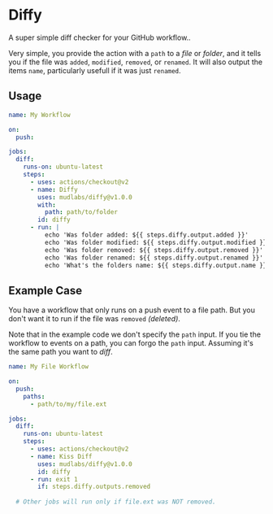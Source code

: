 # Diffy
A super simple diff checker for your GitHub workflow..


Very simple, you provide the action with a `path` to a _file_ or _folder_, and it tells you if the file was `added`, `modified`, `removed`, or `renamed`. It will also output the items `name`, particularly usefull if it was just `renamed`.


## Usage
```yaml
name: My Workflow

on:
  push:

jobs:
  diff:
    runs-on: ubuntu-latest
    steps:
      - uses: actions/checkout@v2
      - name: Diffy
        uses: mudlabs/diffy@v1.0.0
        with:
          path: path/to/folder
        id: diffy
      - run: |
          echo 'Was folder added: ${{ steps.diffy.output.added }}'
          echo 'Was folder modified: ${{ steps.diffy.output.modified }}'
          echo 'Was folder removed: ${{ steps.diffy.output.removed }}'
          echo 'Was folder renamed: ${{ steps.diffy.output.renamed }}'
          echo 'What's the folders name: ${{ steps.diffy.output.name }}'   
```

## Example Case
You have a workflow that only runs on a push event to a file path. But you don't want it to run if the file was `removed` _(deleted)_.

Note that in the example code we don't specify the `path` input. If you tie the workflow to events on a path, you can forgo the `path` input. Assuming it's the same path you want to _diff_.

```yaml
name: My File Workflow

on:
  push:
    paths:
      - path/to/my/file.ext

jobs:
  diff:
    runs-on: ubuntu-latest
    steps:
      - uses: actions/checkout@v2
      - name: Kiss Diff
        uses: mudlabs/diffy@v1.0.0
        id: diffy
      - run: exit 1
        if: steps.diffy.outputs.removed
  
  # Other jobs will run only if file.ext was NOT removed.
```
